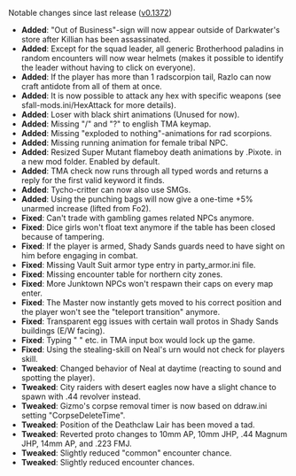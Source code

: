 Notable changes since last release ([v0.1372](https://github.com/rotators/Fo1in2/releases/tag/v0.1372))
- **Added**: "Out of Business"-sign will now appear outside of Darkwater's store after Killian has been assassinated.
- **Added**: Except for the squad leader, all generic Brotherhood paladins in random encounters will now wear helmets (makes it possible to identify the leader without having to click on everyone).
- **Added**: If the player has more than 1 radscorpion tail, Razlo can now craft antidote from all of them at once.
- **Added**: It is now possible to attack any hex with specific weapons (see sfall-mods.ini/HexAttack for more details).
- **Added**: Loser with black shirt animations (Unused for now).
- **Added**: Missing "/" and "?" to english TMA keymap.
- **Added**: Missing "exploded to nothing"-animations for rad scorpions.
- **Added**: Missing running animation for female tribal NPC.
- **Added**: Resized Super Mutant flameboy death animations by .Pixote. in a new mod folder. Enabled by default.
- **Added**: TMA check now runs through all typed words and returns a reply for the first valid keyword it finds.
- **Added**: Tycho-critter can now also use SMGs.
- **Added**: Using the punching bags will now give a one-time +5% unarmed increase (lifted from Fo2).
- **Fixed**: Can't trade with gambling games related NPCs anymore.
- **Fixed**: Dice girls won't float text anymore if the table has been closed because of tampering.
- **Fixed**: If the player is armed, Shady Sands guards need to have sight on him before engaging in combat.
- **Fixed**: Missing Vault Suit armor type entry in party_armor.ini file.
- **Fixed**: Missing encounter table for northern city zones.
- **Fixed**: More Junktown NPCs won't respawn their caps on every map enter.
- **Fixed**: The Master now instantly gets moved to his correct position and the player won't see the "teleport transition" anymore.
- **Fixed**: Transparent egg issues with certain wall protos in Shady Sands buildings (E/W facing).
- **Fixed**: Typing "  " etc. in TMA input box would lock up the game.
- **Fixed**: Using the stealing-skill on Neal's urn would not check for players skill.
- **Tweaked**: Changed behavior of Neal at daytime (reacting to sound and spotting the player).
- **Tweaked**: City raiders with desert eagles now have a slight chance to spawn with .44 revolver instead.
- **Tweaked**: Gizmo's corpse removal timer is now based on ddraw.ini setting "CorpseDeleteTime".
- **Tweaked**: Position of the Deathclaw Lair has been moved a tad.
- **Tweaked**: Reverted proto changes to 10mm AP, 10mm JHP, .44 Magnum JHP, 14mm AP, and .223 FMJ.
- **Tweaked**: Slightly reduced "common" encounter chance.
- **Tweaked**: Slightly reduced encounter chances.
